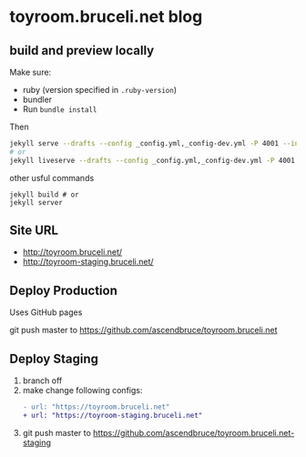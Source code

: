 # toyroom.bruceli.net blog

## build and preview locally

Make sure:

* ruby (version specified in `.ruby-version`)
* bundler
* Run `bundle install`

Then

```bash
jekyll serve --drafts --config _config.yml,_config-dev.yml -P 4001 --incremental
# or
jekyll liveserve --drafts --config _config.yml,_config-dev.yml -P 4001 --incremental
```

other usful commands

```
jekyll build # or
jekyll server
```

## Site URL

* http://toyroom.bruceli.net/
* http://toyroom-staging.bruceli.net/

## Deploy Production

Uses GitHub pages

git push master to https://github.com/ascendbruce/toyroom.bruceli.net

## Deploy Staging

1. branch off
2. make change following configs:
    ```diff
    - url: "https://toyroom.bruceli.net"
    + url: "https://toyroom-staging.bruceli.net"
    ```
3. git push master to https://github.com/ascendbruce/toyroom.bruceli.net-staging
